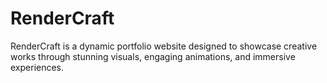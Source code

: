 # RenderCraft
RenderCraft is a dynamic portfolio website designed to showcase creative works through stunning visuals, engaging animations, and immersive experiences.
